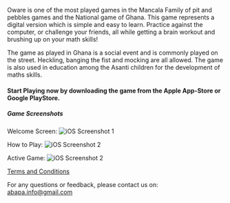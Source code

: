 Oware is one of the most played games in the Mancala Family of pit and pebbles games and the National game of Ghana. This game represents a digital version which is simple and easy to learn.
Practice against the computer, or challenge your friends, all while getting a brain workout and brushing up on your math skills!

The game as played in Ghana is a social event and is commonly played on the street. Heckling, banging the fist and mocking are all allowed. The game is also used in education among the Asanti children for the development of maths skills.

#### Start Playing now by downloading the game from the Apple App-Store or Google PlayStore.


##### Game Screenshots
Welcome Screen:
![iOS Screenshot 1](https://github.com/angelkjos/abapa/ios_1.jpg)

How to Play:
![iOS Screenshot 2](https://github.com/angelkjos/abapa/ios_2.PNG)

Active Game:
![iOS Screenshot 2](https://github.com/angelkjos/abapa/ios_3.PNG)


[Terms and Conditions](https://angelkjos.github.io/abapa/oware_tos.html)

For any questions or feedback, please contact us on: <abapa.info@gmail.com>
